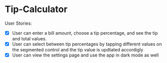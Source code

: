 # Tip-Calculator


User Stories:

* [x] User can enter a bill amount, choose a tip percentage, and see the tip and total values.
* [x] User can select between tip percentages by tapping different values on the segmented control and the tip value is updtated  accordigly
* [x] User can view the settings page and use the app in dark mode as well
